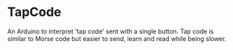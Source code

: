 # TapCode
An Arduino to interpret 'tap code' sent with a single button. Tap code is similar to Morse code but easier to send, learn and read while being slower.
